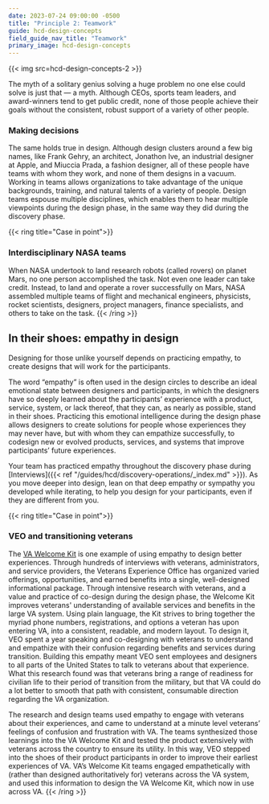 ```yaml
---
date: 2023-07-24 09:00:00 -0500
title: "Principle 2: Teamwork"
guide: hcd-design-concepts
field_guide_nav_title: "Teamwork"
primary_image: hcd-design-concepts
---
```

{{< img src=hcd-design-concepts-2 >}}

The myth of a solitary genius solving a huge problem no one else could solve is just that — a myth. Although CEOs, sports team leaders, and award-winners tend to get public credit, none of those people achieve their goals without the consistent, robust support of a variety of other people.


### Making decisions

The same holds true in design. Although design clusters around a few big names, like Frank Gehry, an architect, Jonathon Ive, an industrial designer at Apple, and Miuccia Prada, a fashion designer, all of these people have teams with whom they work, and none of them designs in a vacuum. Working in teams allows organizations to take advantage of the unique backgrounds, training, and natural talents of a variety of people. Design teams espouse multiple disciplines, which enables them to hear multiple viewpoints during the design phase, in the same way they did during the discovery phase.

{{< ring title="Case in point">}}
### Interdisciplinary NASA teams

When NASA undertook to land research robots (called rovers) on planet Mars, no one person accomplished the task. Not even one leader can take credit. Instead, to land and operate a rover successfully on Mars, NASA assembled multiple teams of flight and mechanical engineers, physicists, rocket scientists, designers, project managers, finance specialists, and others to take on the task.
{{< /ring >}}

## In their shoes: empathy in design

Designing for those unlike yourself depends on practicing empathy, to create designs that will work for the participants.

The word “empathy” is often used in the design circles to describe an ideal emotional state between designers and participants, in which the designers have so deeply learned about the participants’ experience with a product, service, system, or lack thereof, that they can, as nearly as possible, stand in their shoes. Practicing this emotional intelligence during the design phase allows designers to create solutions for people whose experiences they may never have, but with whom they can empathize successfully, to codesign new or evolved products, services, and systems that improve participants’ future experiences.

Your team has practiced empathy throughout the discovery phase during [Interviews]({{< ref "/guides/hcd/discovery-operations/_index.md" >}}). As you move deeper into design, lean on that deep empathy or sympathy you developed while iterating, to help you design for your participants, even if they are different from you.

{{< ring title="Case in point">}}
### VEO and transitioning veterans

The [VA Welcome Kit](https://www.va.gov/va-welcome-kit-color.pdf) is one example of using empathy to design better experiences. Through hundreds of interviews with veterans, administrators, and service providers, the Veterans Experience Office has organized varied offerings, opportunities, and earned benefits into a single, well-designed informational package. Through intensive research with veterans, and a value and practice of co-design during the design phase, the Welcome Kit improves veterans' understanding of available services and benefits in the large VA system. Using plain language, the Kit strives to bring together the myriad phone numbers, registrations, and options a veteran has upon entering VA, into a consistent, readable, and modern layout. To design it, VEO spent a year speaking and co-designing with veterans to understand and empathize with their confusion regarding benefits and services during transition. Building this empathy meant VEO sent employees and designers to all parts of the United States to talk to veterans about that experience. What this research found was that veterans bring a range of readiness for civilian life to their period of transition from the military, but that VA could do a lot better to smooth that path with consistent, consumable direction regarding the VA organization.

The research and design teams used empathy to engage with veterans about their experiences, and came to understand at a minute level veterans’ feelings of confusion and frustration with VA. The teams synthesized those learnings into the VA Welcome Kit and tested the product extensively with veterans across the country to ensure its utility. In this way, VEO stepped into the shoes of their product participants in order to improve their earliest experiences of VA. VA’s Welcome Kit teams engaged empathetically with (rather than designed authoritatively for) veterans across the VA system, and used this information to design the VA Welcome Kit, which now in use across VA.
{{< /ring >}}